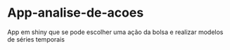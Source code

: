 # App-analise-de-acoes
App em shiny que se pode escolher uma ação da bolsa e realizar modelos de séries temporais
